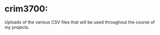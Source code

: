 # crim3700:
Uploads of the various CSV files that will be used throughout the course of my projects.
